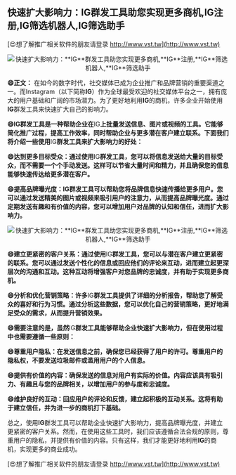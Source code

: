 ## **快速扩大影响力：**IG**群发工具助您实现更多商机,**IG**注册,**IG**筛选机器人,**IG**筛选助手**

[😍想了解推广相关软件的朋友请登录 http://www.vst.tw](http://www.vst.tw)

 <center><img src="https://vst.tw/MP4/tuiguang/png/1.png" alt="快速扩大影响力：**IG**群发工具助您实现更多商机,**IG**注册,**IG**筛选机器人,**IG**筛选助手"></center>

**😄正文：**
在如今的数字时代，社交媒体已成为企业推广和品牌营销的重要渠道之一。而Instagram（以下简称**IG**）作为全球最受欢迎的社交媒体平台之一，拥有庞大的用户基础和广阔的市场潜力。为了更好地利用**IG**的商机，许多企业开始使用**IG**群发工具来快速扩大自己的影响力。

**😄**IG**群发工具是一种帮助企业在**IG**上批量发送信息、图片或视频的工具。它能够简化推广过程，提高工作效率，同时帮助企业与更多潜在客户建立联系。下面我们将介绍一些使用**IG**群发工具来扩大影响力的好处：**

**😄达到更多目标受众：通过使用**IG**群发工具，您可以将信息发送给大量的目标受众，而不需要一个个手动发送。这样可以节省大量时间和精力，并且确保您的信息能够快速传达给更多潜在客户。**

**😄提高品牌曝光度：**IG**群发工具可以帮助您将品牌信息快速传播给更多用户。您可以通过发送精美的图片或视频来吸引用户的注意力，从而提高品牌曝光度。通过定期发送有趣和有价值的内容，您可以增加用户对品牌的认知和信任，进而扩大影响力。**

 <center><img src="https://vst.tw/MP4/tuiguang/png/1.png" alt="快速扩大影响力：**IG**群发工具助您实现更多商机,**IG**注册,**IG**筛选机器人,**IG**筛选助手"></center>

**😄建立更紧密的客户关系：通过使用**IG**群发工具，您可以与潜在客户建立更紧密的联系。您可以通过发送个性化的信息或回应他们的评论来互动，进而建立起更深层次的沟通和互动。这种互动将增强客户对您品牌的忠诚度，并有助于实现更多商机。**

**😄分析和优化营销策略：许多**IG**群发工具提供了详细的分析报告，帮助您了解受众的喜好和行为习惯。通过分析这些数据，您可以优化自己的营销策略，更好地满足受众的需求，从而提升营销效果。**

**😄需要注意的是，虽然**IG**群发工具能够帮助企业快速扩大影响力，但在使用过程中也需要遵循一些原则：**

**😄尊重用户隐私：在发送信息之前，确保您已经获得了用户的许可。尊重用户的隐私权，不要发送垃圾邮件或滥用用户的个人信息。**

**😄提供有价值的内容：确保发送的信息对用户有实际的价值。内容应该具有吸引力、有趣且与您的品牌相关，以增加用户的参与度和忠诚度。**

**😄维护良好的互动：回应用户的评论和反馈，建立起积极的互动关系。这将有助于建立信任，并为进一步的商机打下基础。**

总之，使用**IG**群发工具可以帮助企业快速扩大影响力，提高品牌曝光度，并建立更紧密的客户关系。然而，在使用这些工具时，我们应该遵循合法合规的原则，尊重用户的隐私，并提供有价值的内容。只有这样，我们才能更好地利用**IG**的商机，实现更多的商业成功。

[😍想了解推广相关软件的朋友请登录 http://www.vst.tw](http://www.vst.tw)



